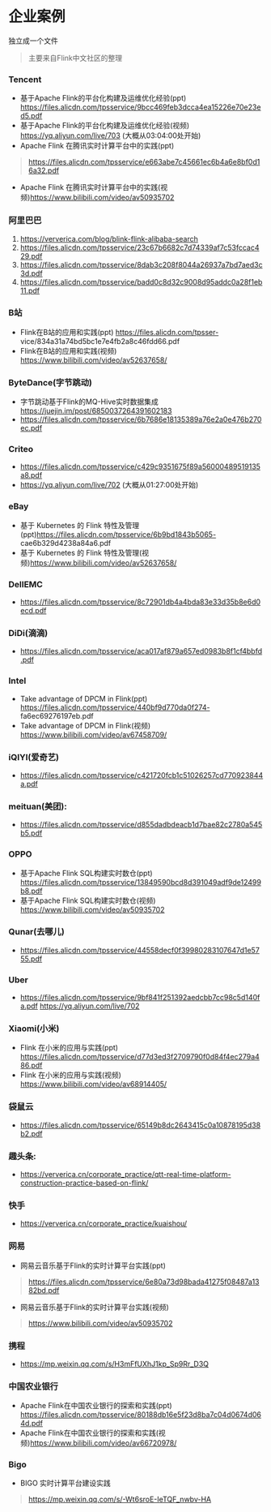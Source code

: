 # 企业案例

 独立成一个文件
> 主要来自Flink中文社区的整理

### Tencent
- 基于Apache Flink的平台化构建及运维优化经验(ppt) https://files.alicdn.com/tpsservice/9bcc469feb3dcca4ea15226e70e23ed5.pdf 
- 基于Apache Flink的平台化构建及运维优化经验(视频) https://yq.aliyun.com/live/703 (大概从03:04:00处开始)
- Apache Flink 在腾讯实时计算平台中的实践(ppt)
> https://files.alicdn.com/tpsservice/e663abe7c45661ec6b4a6e8bf0d16a32.pdf
- Apache Flink 在腾讯实时计算平台中的实践(视频)https://www.bilibili.com/video/av50935702


### 阿里巴巴
1. https://ververica.com/blog/blink-flink-alibaba-search
2. https://files.alicdn.com/tpsservice/23c67b6682c7d74339af7c53fccac429.pdf 
3. https://files.alicdn.com/tpsservice/8dab3c208f8044a26937a7bd7aed3c3d.pdf 
4. https://files.alicdn.com/tpsservice/badd0c8d32c9008d95addc0a28f1eb11.pdf

### B站
- Flink在B站的应用和实践(ppt) https://files.alicdn.com/tpsser- vice/834a31a74bd5bc1e7e4fb2a8c46fdd66.pdf 
- Flink在B站的应用和实践(视频) https://www.bilibili.com/video/av52637658/

### ByteDance(字节跳动)
- 字节跳动基于Flink的MQ-Hive实时数据集成 https://juejin.im/post/6850037264391602183
- https://files.alicdn.com/tpsservice/6b7686e18135389a76e2a0e476b270ec.pdf

### Criteo
- https://files.alicdn.com/tpsservice/c429c9351675f89a56000489519135a8.pdf 
- https://yq.aliyun.com/live/702 (大概从01:27:00处开始)

### eBay
- 基于 Kubernetes 的 Flink 特性及管理(ppt)https://files.alicdn.com/tpsservice/6b9bd1843b5065- cae6b329d4238a84a6.pdf
- 基于 Kubernetes 的 Flink 特性及管理(视频)https://www.bilibili.com/video/av52637658/

### DellEMC
- https://files.alicdn.com/tpsservice/8c72901db4a4bda83e33d35b8e6d0ecd.pdf

### DiDi(滴滴)
- https://files.alicdn.com/tpsservice/aca017af879a657ed0983b8f1cf4bbfd.pdf

### Intel
- Take advantage of DPCM in Flink(ppt) https://files.alicdn.com/tpsservice/440bf9d770da0f274- fa6ec69276197eb.pdf
- Take advantage of DPCM in Flink(视频) https://www.bilibili.com/video/av67458709/

### iQIYI(爱奇艺)
- https://files.alicdn.com/tpsservice/c421720fcb1c51026257cd770923844a.pdf 

### meituan(美团):
- https://files.alicdn.com/tpsservice/d855dadbdeacb1d7bae82c2780a545b5.pdf

### OPPO
- 基于Apache Flink SQL构建实时数仓(ppt) https://files.alicdn.com/tpsservice/13849590bcd8d391049adf9de12499b8.pdf 
- 基于Apache Flink SQL构建实时数仓(视频) https://www.bilibili.com/video/av50935702

### Qunar(去哪儿)
- https://files.alicdn.com/tpsservice/44558decf0f39980283107647d1e5755.pdf

### Uber
- https://files.alicdn.com/tpsservice/9bf841f251392aedcbb7cc98c5d140fa.pdf https://yq.aliyun.com/live/702

### Xiaomi(小米)
- Flink 在小米的应用与实践(ppt) https://files.alicdn.com/tpsservice/d77d3ed3f2709790f0d84f4ec279a486.pdf 
- Flink 在小米的应用与实践(视频) https://www.bilibili.com/video/av68914405/

### 袋鼠云
- https://files.alicdn.com/tpsservice/65149b8dc2643415c0a10878195d38b2.pdf 

### 趣头条:
- https://ververica.cn/corporate_practice/qtt-real-time-platform-construction-practice-based-on-flink/ 

### 快手
- https://ververica.cn/corporate_practice/kuaishou/

### 网易
- 网易云音乐基于Flink的实时计算平台实践(ppt)
> https://files.alicdn.com/tpsservice/6e80a73d98bada41275f08487a1382bd.pdf 
- 网易云音乐基于Flink的实时计算平台实践(视频) 
> https://www.bilibili.com/video/av50935702

### 携程
- https://mp.weixin.qq.com/s/H3mFfUXhJ1kp_Sp9Rr_D3Q

### 中国农业银行
- Apache Flink在中国农业银行的探索和实践(ppt) https://files.alicdn.com/tpsservice/80188db16e5f23d8ba7c04d0674d064d.pdf
- Apache Flink在中国农业银行的探索和实践(视频)https://www.bilibili.com/video/av66720978/

### Bigo
- BIGO 实时计算平台建设实践
> https://mp.weixin.qq.com/s/-Wt6sroE-IeTQF_nwbv-HA
